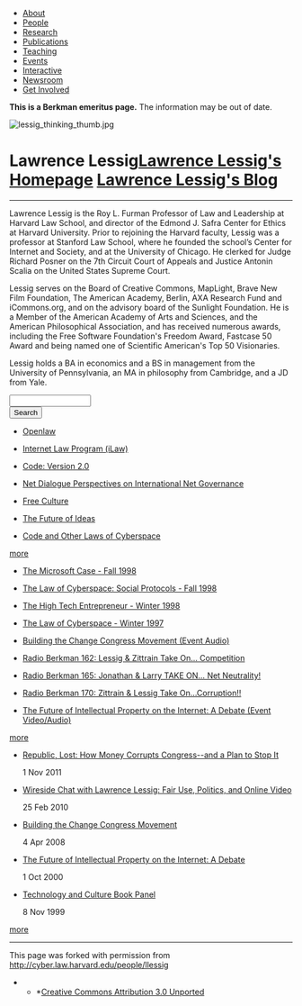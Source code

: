<ul class="menu">
<li class="leaf"><a href="about">About</a></li>
<li class="leaf"><a href="http://cyber.law.harvard.edu/people" class="active">People</a></li>
<li class="leaf"><a href="http://cyber.law.harvard.edu/research">Research</a></li>
<li class="leaf"><a href="http://cyber.law.harvard.edu/publications">Publications</a></li>
<li class="leaf"><a href="http://cyber.law.harvard.edu/teaching">Teaching</a></li>
<li class="leaf"><a href="http://cyber.law.harvard.edu/events">Events</a></li>
<li class="leaf"><a href="http://cyber.law.harvard.edu/interactive">Interactive</a></li>
<li class="leaf"><a href="http://cyber.law.harvard.edu/newsroom">Newsroom</a></li>
<li class="leaf"><a href="http://cyber.law.harvard.edu/getinvolved">Get Involved</a></li>

</ul>

**This is a Berkman emeritus page.** The information may be out of date.

![lessig_thinking_thumb.jpg](http://cyber.law.harvard.edu/sites/cyber.law.harvard.edu/files/imagecache/thumbnail/sites/cyber.law.harvard.edu/files/images/thumbnails/lessig_thinking_thumb.jpg "lessig_thinking_thumb.jpg")

# Lawrence Lessig<a href="http://lessig.org/" class="button button-homepage">Lawrence Lessig's Homepage</a> <a href="http://lessig.org/" class="button button-blog">Lawrence Lessig's Blog</a>

<hr class="clear" />

Lawrence Lessig is the Roy L. Furman Professor of Law and Leadership at Harvard Law School, and director of the Edmond J. Safra Center for Ethics at Harvard University. Prior to rejoining the Harvard faculty, Lessig was a professor at Stanford Law School, where he founded the school’s Center for Internet and Society, and at the University of Chicago. He clerked for Judge Richard Posner on the 7th Circuit Court of Appeals and Justice Antonin Scalia on the United States Supreme Court.

Lessig serves on the Board of Creative Commons, MapLight, Brave New Film Foundation, The American Academy, Berlin, AXA Research Fund and iCommons.org, and on the advisory board of the Sunlight Foundation. He is a Member of the American Academy of Arts and Sciences, and the American Philosophical Association, and has received numerous awards, including the Free Software Foundation's Freedom Award, Fastcase 50 Award and being named one of Scientific American's Top 50 Visionaries.

Lessig holds a BA in economics and a BS in management from the University of Pennsylvania, an MA in philosophy from Cambridge, and a JD from Yale.

<form action="/people/llessig" accept-charset="UTF-8" method="post" id="search-block-form">
<div>
<div class="container-inline">
<div class="form-item" id="edit-search-block-form-keys-wrapper">
<input type="text" maxlength="128" name="search_block_form_keys" id="edit-search-block-form-keys" size="15" value="" title="Enter the terms you wish to search for." class="form-text" />
</div>
<input type="submit" name="op" id="edit-submit" value="Search" class="form-submit" /><input type="hidden" name="form_id" id="edit-search-block-form" value="search_block_form" />
</div>
</div>
</form>

*   [Openlaw][1]

*   [Internet Law Program (iLaw)][2]

*   [Code: Version 2.0][3]

*   [Net Dialogue Perspectives on International Net Governance][4]

*   [Free Culture][5]

*   [The Future of Ideas][6]

*   [Code and Other Laws of Cyberspace][7]

[more][8]

*   [The Microsoft Case - Fall 1998][9]

*   [The Law of Cyberspace: Social Protocols - Fall 1998][10]

*   [The High Tech Entrepreneur - Winter 1998][11]

*   [The Law of Cyberspace - Winter 1997][12]

*   [Building the Change Congress Movement (Event Audio)][13]

*   [Radio Berkman 162: Lessig & Zittrain Take On… Competition][14]

*   [Radio Berkman 165: Jonathan & Larry TAKE ON… Net Neutrality!][15]

*   [Radio Berkman 170: Zittrain & Lessig Take On…Corruption!!][16]

*   [The Future of Intellectual Property on the Internet: A Debate (Event Video/Audio)][17]

[more][18]

*   [Republic, Lost: How Money Corrupts Congress--and a Plan to Stop It][19]
    
    <span class="date-display-single">1 Nov 2011</span>

*   [Wireside Chat with Lawrence Lessig: Fair Use, Politics, and Online Video][20]
    
    <span class="date-display-single">25 Feb 2010</span>

*   [Building the Change Congress Movement][21]
    
    <span class="date-display-single">4 Apr 2008</span>

*   [The Future of Intellectual Property on the Internet: A Debate ][22]
    
    <span class="date-display-single">1 Oct 2000</span>

*   [Technology and Culture Book Panel][23]
    
    <span class="date-display-single">8 Nov 1999</span>

[more][24]

* * *

This page was forked with permission from <a href="http://cyber.law.harvard.edu/people/llessig" target="_blank">http://cyber.law.harvard.edu/people/llessig</a>

* * *[Creative Commons Attribution 3.0 Unported][25]


[1]: http://cyber.law.harvard.edu/node/584
[2]: http://cyber.law.harvard.edu/teaching/ilaw
[3]: http://cyber.law.harvard.edu/publications/2006/Code_2.0
[4]: http://cyber.law.harvard.edu/publications/2005/Net_Dialogue_Perspectives_on_International_Net_Governance
[5]: http://cyber.law.harvard.edu/publications/2004/Free_Culture
[6]: http://cyber.law.harvard.edu/publications/2001/The_Future_Of_Ideas
[7]: http://cyber.law.harvard.edu/publications/1999/Code_And_Other_Laws_Of_Cyberspace
[8]: http://cyber.law.harvard.edu/views/publications/70
[9]: http://cyber.law.harvard.edu/teaching/courses/1998/fall/microsoft
[10]: http://cyber.law.harvard.edu/teaching/courses/1998/fall/protocols
[11]: http://cyber.law.harvard.edu/teaching/courses/1998/winter/hightech
[12]: http://cyber.law.harvard.edu/teaching/courses/1997/winter/cyberspace
[13]: http://cyber.law.harvard.edu/interactive/events/2008/04/lessigAudio
[14]: http://cyber.law.harvard.edu/interactive/podcasts/radioberkman162
[15]: http://cyber.law.harvard.edu/interactive/podcasts/radioberkman165
[16]: http://cyber.law.harvard.edu/interactive/podcasts/radioberkman170
[17]: http://cyber.law.harvard.edu/interactive/events/2000/10/lessig_valenti
[18]: http://cyber.law.harvard.edu/views/media/70
[19]: http://cyber.law.harvard.edu/events/2011/11/lessig
[20]: http://cyber.law.harvard.edu/events/2010/02/lessig
[21]: http://cyber.law.harvard.edu/events/berkmanat10/2008/04/lessig
[22]: http://cyber.law.harvard.edu/node/2200
[23]: http://cyber.law.harvard.edu/node/2259
[24]: http://cyber.law.harvard.edu/views/events-past/70
[25]: http://creativecommons.org/licenses/by/3.0/